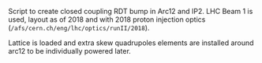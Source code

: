 Script to create closed coupling RDT bump in Arc12 and IP2.
LHC Beam 1 is used, layout as of 2018 and with 2018 proton injection optics (`/afs/cern.ch/eng/lhc/optics/runII/2018`).

Lattice is loaded and extra skew quadrupoles elements are installed around arc12 to be individually powered later.
